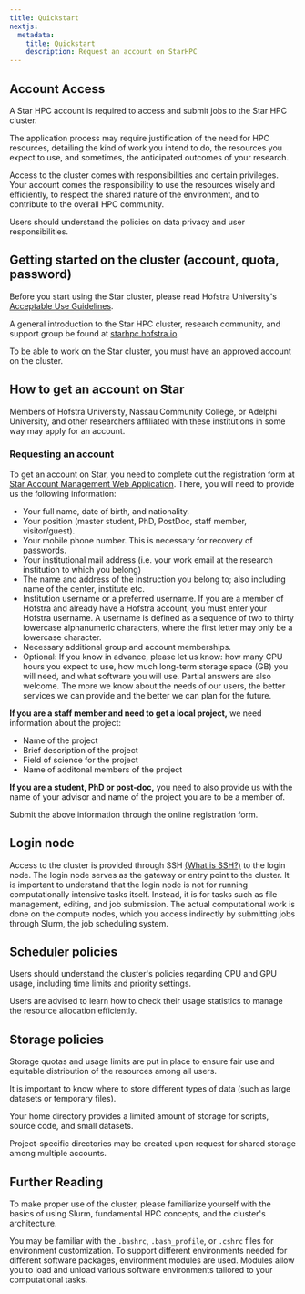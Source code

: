 ```yaml
---
title: Quickstart
nextjs:
  metadata:
    title: Quickstart
    description: Request an account on StarHPC
---
```


## Account Access

A Star HPC account is required to access and submit jobs to the Star HPC cluster.

The application process may require justification of the need for HPC resources, detailing the kind of work you intend to do, the resources you expect to use, and sometimes, the anticipated outcomes of your research.

Access to the cluster comes with responsibilities and certain privileges. Your account comes the responsibility to use the resources wisely and efficiently, to respect the shared nature of the environment, and to contribute to the overall HPC community.

Users should understand the policies on data privacy and user responsibilities.

## Getting started on the cluster (account, quota, password)

Before you start using the Star cluster, please read Hofstra University's [Acceptable Use Guidelines](http://www.hofstra.edu/scs/aug).

A general introduction to the Star HPC cluster, research community, and support group be found at [starhpc.hofstra.io](https://starhpc.hofstra.io).

To be able to work on the Star cluster, you must have an approved account on the cluster.

## How to get an account on Star

Members of Hofstra University, Nassau Community College, or Adelphi University, and other researchers affiliated with these institutions in some way may apply for an account.

### Requesting an account

To get an account on Star, you need to complete out the registration form at [Star Account Management Web Application](http://localhost:3000). There, you will need to provide us the following information:

- Your full name, date of birth, and nationality.
- Your position (master student, PhD, PostDoc, staff member,
  visitor/guest).
- Your mobile phone number. This is necessary for recovery of
  passwords.
- Your institutional mail address (i.e. your work email at the
  research institution to which you belong)
- The name and address of the instruction you belong to; also
  including name of the center, institute etc.
- Institution username or a preferred username. If you are a member of
  Hofstra and already have a Hofstra account, you must enter your Hofstra
  username. A username is defined as a sequence of two to thirty lowercase
  alphanumeric characters, where the first letter may only be a lowercase
  character.
- Necessary additional group and account memberships.
- Optional: If you know in advance, please let us know: how many CPU
  hours you expect to use, how much long-term storage space (GB) you
  will need, and what software you will use. Partial answers are also
  welcome. The more we know about the needs of our users, the better
  services we can provide and the better we can plan for the future.

**If you are a staff member and need to get a local project,** we need information about the project:

- Name of the project
- Brief description of the project
- Field of science for the project
- Name of additonal members of the project

**If you are a student, PhD or post-doc,** you need to also provide us
with the name of your advisor and name of the project you are to be a
member of.

Submit the above information through the online registration form.

## Login node

Access to the cluster is provided through SSH [(What is SSH?)](https://www.youtube.com/watch?v=qWKK_PNHnnA&ab_channel=Tinkernut) to the login node. The login node serves as the gateway or entry point to the cluster. It is important to understand that the login node is not for running computationally intensive tasks itself. Instead, it is for tasks such as file management, editing, and job submission. The actual computational work is done on the compute nodes, which you access indirectly by submitting jobs through Slurm, the job scheduling system.

## Scheduler policies

Users should understand the cluster's policies regarding CPU and GPU usage, including time limits and priority settings.

Users are advised to learn how to check their usage statistics to manage the resource allocation efficiently.

## Storage policies

Storage quotas and usage limits are put in place to ensure fair use and equitable distribution of the resources among all users.

It is important to know where to store different types of data (such as large datasets or temporary files).

Your home directory provides a limited amount of storage for scripts, source code, and small datasets.

Project-specific directories may be created upon request for shared storage among multiple accounts.

## Further Reading

To make proper use of the cluster, please familiarize yourself with the basics of using Slurm, fundamental HPC concepts, and the cluster's architecture.

You may be familiar with the `.bashrc`, `.bash_profile`, or `.cshrc` files for environment customization. To support different environments needed for different software packages, environment modules are used. Modules allow you to load and unload various software environments tailored to your computational tasks.
